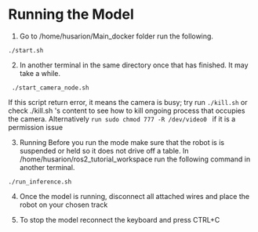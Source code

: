 
# Running the Model 
1. Go to /home/husarion/Main_docker folder run the following.
 ```
 ./start.sh
 ```
2. In another terminal in the same directory once that has finished. It may take a while. 
 ```
  ./start_camera_node.sh    
 ```
 If this script return error, it means the camera is busy; try run ``./kill.sh`` or check ./kill.sh 's content to see how to kill ongoing process that occupies the camera. 
 Alternatively ``run sudo chmod 777 -R /dev/video0 `` if it is a permission issue

3. Running 
 Before you run the mode make sure that the robot is is suspended or held so it does not drive off a table. 
 In /home/husarion/ros2_tutorial_workspace run the following command in another terminal. 
 ```
 ./run_inference.sh
 ```
4. Once the model is running, disconnect all attached wires and place the robot on your chosen track

5. To stop the model reconnect the keyboard and press CTRL+C 
